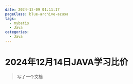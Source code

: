 ```yaml
---
date: 2024-12-09 01:11:17
pageClass: blue-archive-azusa
tags:
  - mybatis
  - Java
categories:
  - Java
---
```

# 2024年12月14日JAVA学习比价

> 写了一个文档